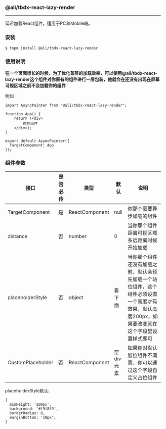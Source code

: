### @ali/tbdx-react-lazy-render
***
延迟加载React组件，适用于PC和Mobile端。

### 安装
`$ tnpm install @ali/tbdx-react-lazy-render `

### 使用说明
**在一个页面很长的时候，为了优化首屏的加载效率，可以使用@ali/tbdx-react-lazy-render这个组件对你原有的组件进行一层包装，他就会在还没有出现在屏幕可视区域之前不会加载你的组件**

例如：
```
import AsyncPainter from "@ali/tbdx-react-lazy-render";

function App() {
	return (<div>
		你的组件
	</div>);
}

export default AsyncPainter({
  TargetComponent: App
});
```

### 组件参数

|接口|是否必传|类型|默认|说明|
|----|----|----|----|----|
|TargetComponent|是|ReactComponent|null|你那个需要异步加载的组件|
|distance|否|number|0|当你那个组件距离可视区域多远距离时候开始加载|
|placeholderStyle|否|object|看下面|当你那个组件还没有加载之前，默认会预先加载一个站位组件，这个组件必须设置一个高度才有效果，默认高度200px，如果要改变就在这个字段里设置样式即可|
|CustomPlaceholder|否|ReactComponent|空div元素|如果你对默认展位组件不满意，你可以通过这个字段自定义占位组件|

placeholderStyle默认:
```
{
  minHeight: '200px',
  background: '#f9f8f9',
  borderRadius: 8,
  marginBottom: '10px',
}
```


